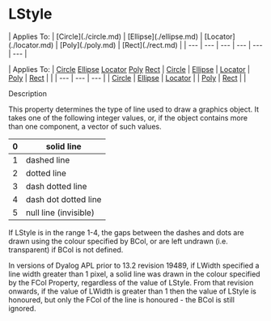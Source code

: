 




<h1 class="heading"><span class="name">LStyle</span></h1>
| Applies To: | [Circle](./circle.md) | [Ellipse](./ellipse.md) | [Locator](./locator.md) | [Poly](./poly.md) | [Rect](./rect.md) |
| --- | --- | --- | --- | --- | ---  |

| Applies To: | [Circle](./circle.md) [Ellipse](./ellipse.md) [Locator](./locator.md) [Poly](./poly.md) [Rect](./rect.md) | [Circle](./circle.md) | [Ellipse](./ellipse.md) | [Locator](./locator.md) | [Poly](./poly.md) | [Rect](./rect.md) |  |
| --- | --- | ---  |
| [Circle](./circle.md) | [Ellipse](./ellipse.md) | [Locator](./locator.md) |
| [Poly](./poly.md) | [Rect](./rect.md) |  |


Description


This property determines the type of line used to draw a graphics object. It takes one of the following integer values, or, if the object contains more than one component, a vector of such values.

| 0 | solid line |
| --- | ---  |
| 1 | dashed line |
| 2 | dotted line |
| 3 | dash dotted line |
| 4 | dash dot dotted line |
| 5 | null line (invisible) |


If LStyle is in the range 1-4, the gaps between the dashes and dots are drawn using the colour specified by BCol, or are left undrawn (i.e. transparent) if BCol is not defined.


In versions of Dyalog APL prior to 13.2 revision 19489, if LWidth specified a line width greater than 1 pixel, a solid line was drawn in the colour specified by the FCol Property, regardless of the value of LStyle. From that revision onwards, if the value of LWidth is greater than 1  then the value of LStyle is honoured, but only the FCol of the line is honoured - the BCol is still ignored.



